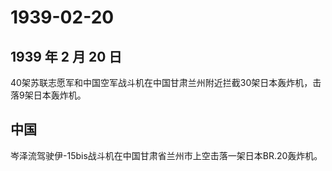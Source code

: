 # 1939-02-20

## 1939 年 2 月 20 日

40架苏联志愿军和中国空军战斗机在中国甘肃兰州附近拦截30架日本轰炸机，击落9架日本轰炸机。

## 中国

岑泽流驾驶伊-15bis战斗机在中国甘肃省兰州市上空击落一架日本BR.20轰炸机。

